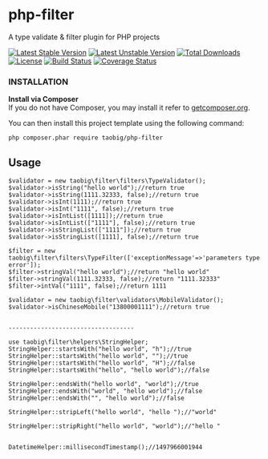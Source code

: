 # php-filter
A type validate &amp; filter plugin for PHP projects

[![Latest Stable Version](https://poser.pugx.org/taobig/php-filter/v/stable)](https://packagist.org/packages/taobig/php-filter)
[![Latest Unstable Version](https://poser.pugx.org/taobig/php-filter/v/unstable)](https://packagist.org/packages/taobig/php-filter)
[![Total Downloads](https://poser.pugx.org/taobig/php-filter/downloads)](https://packagist.org/packages/taobig/php-filter)
[![License](https://poser.pugx.org/taobig/php-filter/license)](https://packagist.org/packages/taobig/php-filter)
[![Build Status](https://travis-ci.org/taobig/php-filter.svg?branch=master)](https://travis-ci.org/taobig/php-filter)
[![Coverage Status](https://coveralls.io/repos/github/taobig/php-filter/badge.svg)](https://coveralls.io/github/taobig/php-filter)

### INSTALLATION
**Install via Composer**  
If you do not have Composer, you may install it refer to [getcomposer.org](https://getcomposer.org/download/).

You can then install this project template using the following command:
```
php composer.phar require taobig/php-filter

```

## Usage
```
$validator = new taobig\filter\filters\TypeValidator();
$validator->isString("hello world");//return true
$validator->isString(1111.32333, false);//return true
$validator->isInt(1111);//return true
$validator->isInt("1111", false);//return true
$validator->isIntList([1111]);//return true
$validator->isIntList(["1111"], false);//return true
$validator->isStringList(["1111"]);//return true
$validator->isStringList([1111], false);//return true

$filter = new taobig\filter\filters\TypeFilter(['exceptionMessage'=>'parameters type error']);
$filter->stringVal("hello world");//return "hello world"
$filter->stringVal(1111.32333, false);//return "1111.32333"
$filter->intVal("1111", false);//return 1111

$validator = new taobig\filter\validators\MobileValidator();  
$validator->isChineseMobile("13800001111");//return true


-----------------------------------

use taobig\filter\helpers\StringHelper;
StringHelper::startsWith("hello world", "h");//true
StringHelper::startsWith("hello world", "");//true
StringHelper::startsWith("hello world", "H");//false
StringHelper::startsWith("hello", "hello world");//false

StringHelper::endsWith("hello world", "world");//true
StringHelper::endsWith("world", "hello world");//false
StringHelper::endsWith("", "hello world");//false

StringHelper::stripLeft("hello world", "hello ");//"world"

StringHelper::stripRight("hello world", "world");//"hello "


DatetimeHelper::millisecondTimestamp();//1497966001944

```
